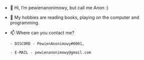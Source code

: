 - 👋 Hi, I’m pewienanonimowy, but call me Anon :)
- 👀 My hobbies are reading books, playing on the computer and programming.
- 📫 Where can you contact me?
  
      - DISCORD - PewienAnonimowy#0001,

      - E-MAIL - pewienanonimowy@gmail.com

